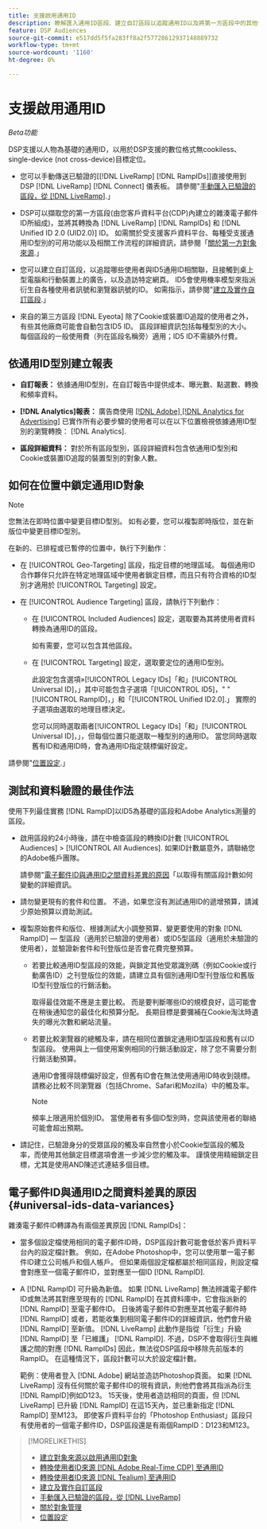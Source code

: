 ```yaml
---
title: 支援啟用通用ID
description: 瞭解匯入通用ID區段、建立自訂區段以追蹤通用ID以及將第一方區段中的其他使用者識別碼轉換為通用ID以進行無cookie定位的相關支援。
feature: DSP Audiences
source-git-commit: e517dd5f5fa283ff8a2f57728612937148889732
workflow-type: tm+mt
source-wordcount: '1160'
ht-degree: 0%

---
```


# 支援啟用通用ID

<!-- Once we have CDP support for ID5 and can set up activation via sources, then maybe I can move this info into "About Sources" and "About Audiences." Or maybe make this the go-to page, removing info from those other pages? -->

*Beta功能*

DSP支援以人物為基礎的通用ID，以用於DSP支援的數位格式無cookiless、single-device (not cross-device)目標定位。

* 您可以手動傳送已驗證的[[!DNL LiveRamp] [!DNL RampIDs]]直接使用到DSP [!DNL LiveRamp] [!DNL Connect] 儀表板。 請參閱&quot;[手動匯入已驗證的區段，從 [!DNL LiveRamp]](/help/dsp/audiences/sources/source-import-liveramp-segments.md).」

* DSP可以擷取您的第一方區段(由您客戶資料平台(CDP)內建立的雜湊電子郵件ID所組成)，並將其轉換為 [!DNL LiveRamp] [!DNL RampIDs] 和 [!DNL Unified ID 2.0 (UID2.0)] ID。 如需關於受支援客戶資料平台、每種受支援通用ID型別的可用功能以及相關工作流程的詳細資訊，請參閱「[關於第一方對象來源](/help/dsp/audiences/sources/source-about.md).」

* 您可以建立自訂區段，以追蹤哪些使用者與ID5通用ID相關聯，且接觸到桌上型電腦和行動裝置上的廣告，以及造訪特定網頁。 ID5會使用機率模型來指派衍生自各種使用者訊號和瀏覽器訊號的ID。 如需指示，請參閱&quot;[建立及實作自訂區段](/help/dsp/audiences/custom-segment-create.md).」

* 來自的第三方區段 [!DNL Eyeota] 除了Cookie或裝置ID追蹤的使用者之外，有些其他廠商可能會自動包含ID5 ID。 區段詳細資訊包括每種型別的大小。 每個區段的一般使用費（列在區段名稱旁）適用；ID5 ID不需額外付費。

<!-- Make above statement more generic when other ID types are available 

* Some third-party segment vendors have started including universal IDs in their segments, and you can use them in saved audiences and as placement targets without any extra steps or extra fees.
-->

## 依通用ID型別建立報表

* **自訂報表：** 依據通用ID型別，在自訂報告中提供成本、曝光數、點選數、轉換和頻率資料。

* **[!DNL Analytics]報表：** 廣告商使用 [[!DNL Adobe] [!DNL Analytics for Advertising]](/help/integrations/analytics/overview.md) 已實作所有必要步驟的使用者可以在以下位置檢視依據通用ID型別的瀏覽轉換： [!DNL Analytics].

* **區段詳細資料：** 對於所有區段型別，區段詳細資料包含依通用ID型別和Cookie或裝置ID追蹤的裝置型別的對象人數。

## 如何在位置中鎖定通用ID對象

>[!NOTE]
>
>您無法在即時位置中變更目標ID型別。 如有必要，您可以複製即時版位，並在新版位中變更目標ID型別。

在新的、已排程或已暫停的位置中，執行下列動作：

* 在 [!UICONTROL Geo-Targeting] 區段，指定目標的地理區域。 每個通用ID合作夥伴只允許在特定地理區域中使用者鎖定目標，而且只有符合資格的ID型別才適用於 [!UICONTROL Targeting] 設定。

* 在 [!UICONTROL Audience Targeting] 區段，請執行下列動作：

   * 在 [!UICONTROL Included Audiences] 設定，選取要為其將使用者資料轉換為通用ID的區段。

     如有需要，您可以包含其他區段。

   * 在 [!UICONTROL Targeting] 設定，選取要定位的通用ID型別。

     此設定包含選項»[!UICONTROL Legacy IDs]「和」[!UICONTROL Universal ID]，」其中可能包含子選項「[!UICONTROL ID5]，&quot; &quot;[!UICONTROL RampID]，」和「[!UICONTROL Unified ID2.0].」 實際的子選項由選取的地理目標決定。

     您可以同時選取兩者[!UICONTROL Legacy IDs]「和」[!UICONTROL Universal ID]，」，但每個位置只能選取一種型別的通用ID。 當您同時選取舊有ID和通用ID時，會為通用ID指定競標偏好設定。

請參閱&quot;[位置設定](/help/dsp/campaign-management/placements/placement-settings.md).」

## 測試和資料驗證的最佳作法

使用下列最佳實務 [!DNL RampID]以ID5為基礎的區段和Adobe Analytics測量的區段。

* 啟用區段約24小時後，請在中檢查區段的轉換ID計數 [!UICONTROL Audiences] > [!UICONTROL All Audiences]. 如果ID計數屬意外，請聯絡您的Adobe帳戶團隊。

  請參閱&quot;[電子郵件ID與通用ID之間資料差異的原因](#universal-ids-data-variances)「以取得有關區段計數如何變動的詳細資訊。

* 請勿變更現有的套件和位置。 不過，如果您沒有測試通用ID的遞增預算，請減少原始預算以資助測試。

* 複製原始套件和版位、根據測試大小調整預算、變更要使用的對象 [!DNL RampID] — 型區段（適用於已驗證的使用者）或ID5型區段（適用於未驗證的使用者），並驗證新套件和刊登版位是否會花費完整預算。

   * 若要比較通用ID型區段的效能，與鎖定其他受眾識別碼（例如Cookie或行動廣告ID）之刊登版位的效能，請建立具有個別通用ID型刊登版位和舊版ID型刊登版位的行銷活動。

     取得最佳效能不應是主要比較。 而是要判斷哪些ID的規模良好，這可能會在稍後通知您的最佳化和預算分配。 長期目標是要彌補在Cookie淘汰時遺失的曝光次數和網站流量。

   * 若要比較瀏覽器的總觸及率，請在相同位置鎖定通用ID型區段和舊有以ID型區段。 使用與上一個使用案例相同的行銷活動設定，除了您不需要分割行銷活動預算。

     通用ID會獲得競標偏好設定，但舊有ID會在無法使用通用ID時收到競標。 請務必比較不同瀏覽器（包括Chrome、Safari和Mozilla）中的觸及率。

     >[!NOTE]
     >
     >頻率上限適用於個別ID。 當使用者有多個ID型別時，您與該使用者的聯絡可能會超出預期。

* 請記住，已驗證身分的受眾區段的觸及率自然會小於Cookie型區段的觸及率，而使用其他鎖定目標選項會進一步減少您的觸及率。 謹慎使用精細鎖定目標，尤其是使用AND陳述式連結多個目標。

## 電子郵件ID與通用ID之間資料差異的原因 {#universal-ids-data-variances}

雜湊電子郵件ID轉譯為有兩個差異原因 [!DNL RampIDs]：

* 當多個設定檔使用相同的電子郵件ID時，DSP區段計數可能會低於客戶資料平台內的設定檔計數。 例如，在Adobe Photoshop中，您可以使用單一電子郵件ID建立公司帳戶和個人帳戶。 但如果兩個設定檔都屬於相同區段，則設定檔會對應至一個電子郵件ID，並對應至一個ID [!DNL RampID].

* A [!DNL RampID] 可升級為新值。 如果 [!DNL LiveRamp] 無法辨識電子郵件ID或無法將其對應至現有的 [!DNL RampID] 在其資料庫中，它會指派新的 [!DNL RampID] 至電子郵件ID。 日後將電子郵件ID對應至其他電子郵件時 [!DNL RampID] 或者，若能收集到相同電子郵件ID的詳細資訊，他們會升級 [!DNL RampID] 至新值。 [!DNL LiveRamp] 此動作是指從「衍生」升級 [!DNL RampID] 至「已維護」 [!DNL RampID]. 不過，DSP不會取得衍生與維護之間的對應 [!DNL RampIDs] 因此，無法從DSP區段中移除先前版本的RampID。 在這種情況下，區段計數可以大於設定檔計數。

  範例：使用者登入 [!DNL Adobe] 網站並造訪Photoshop頁面。 如果 [!DNL LiveRamp] 沒有任何關於電子郵件ID的現有資訊，則他們會將其指派為衍生 [!DNL RampID]例如D123。 15天後，使用者造訪相同的頁面，但 [!DNL LiveRamp] 已升級 [!DNL RampID] 在這15天內，並已重新指定 [!DNL RampID] 至M123。 即使客戶資料平台的「Photoshop Enthusiast」區段只有使用者的一個電子郵件ID，DSP區段還是有兩個RampID：D123和M123。

>[!MORELIKETHIS]
>
>* [建立對象來源以啟用通用ID對象](/help/dsp/audiences/sources/source-create.md)
>* [轉換使用者ID來源 [!DNL Adobe Real-Time CDP] 至通用ID](/help/dsp/audiences/sources/source-adobe-rtcdp.md)
>* [轉換使用者ID來源 [!DNL Tealium] 至通用ID](/help/dsp/audiences/sources/source-tealium.md)
>* [建立及實作自訂區段](/help/dsp/audiences/custom-segment-create.md)
>* [手動匯入已驗證的區段，從 [!DNL LiveRamp]](/help/dsp/audiences/sources/source-import-liveramp-segments.md)
>* [關於對象管理](/help/dsp/audiences/audience-about.md)
>* [位置設定](/help/dsp/campaign-management/placements/placement-settings.md)
